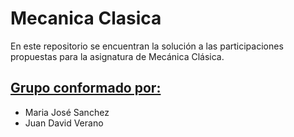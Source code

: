 # Mecanica Clasica
En este repositorio se encuentran la solución a las participaciones propuestas para la asignatura de Mecánica Clásica.

## <u>Grupo conformado por:</u>

- Maria José Sanchez
- Juan David Verano
